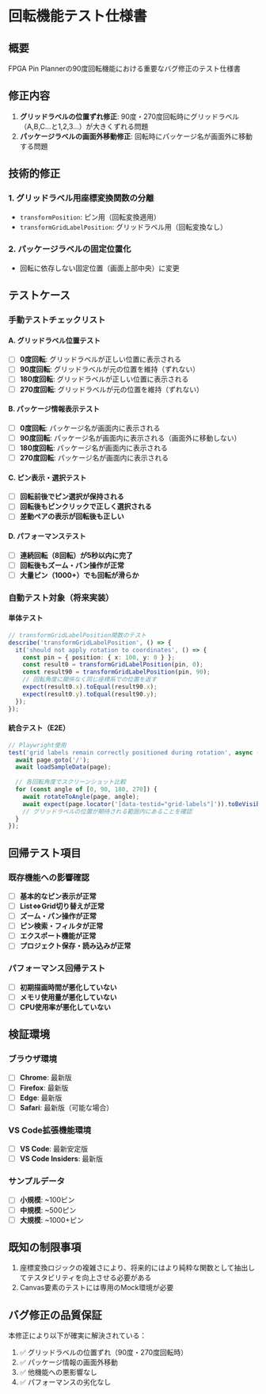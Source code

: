# 回転機能テスト仕様書

## 概要
FPGA Pin Plannerの90度回転機能における重要なバグ修正のテスト仕様書

## 修正内容
1. **グリッドラベルの位置ずれ修正**: 90度・270度回転時にグリッドラベル（A,B,C...と1,2,3...）が大きくずれる問題
2. **パッケージラベルの画面外移動修正**: 回転時にパッケージ名が画面外に移動する問題

## 技術的修正
### 1. グリッドラベル用座標変換関数の分離
- `transformPosition`: ピン用（回転変換適用）
- `transformGridLabelPosition`: グリッドラベル用（回転変換なし）

### 2. パッケージラベルの固定位置化
- 回転に依存しない固定位置（画面上部中央）に変更

## テストケース

### 手動テストチェックリスト

#### A. グリッドラベル位置テスト
- [ ] **0度回転**: グリッドラベルが正しい位置に表示される
- [ ] **90度回転**: グリッドラベルが元の位置を維持（ずれない）
- [ ] **180度回転**: グリッドラベルが正しい位置に表示される  
- [ ] **270度回転**: グリッドラベルが元の位置を維持（ずれない）

#### B. パッケージ情報表示テスト
- [ ] **0度回転**: パッケージ名が画面内に表示される
- [ ] **90度回転**: パッケージ名が画面内に表示される（画面外に移動しない）
- [ ] **180度回転**: パッケージ名が画面内に表示される
- [ ] **270度回転**: パッケージ名が画面内に表示される

#### C. ピン表示・選択テスト
- [ ] **回転前後でピン選択が保持される**
- [ ] **回転後もピンクリックで正しく選択される**
- [ ] **差動ペアの表示が回転後も正しい**

#### D. パフォーマンステスト
- [ ] **連続回転（8回転）が5秒以内に完了**
- [ ] **回転後もズーム・パン操作が正常**
- [ ] **大量ピン（1000+）でも回転が滑らか**

### 自動テスト対象（将来実装）

#### 単体テスト
```typescript
// transformGridLabelPosition関数のテスト
describe('transformGridLabelPosition', () => {
  it('should not apply rotation to coordinates', () => {
    const pin = { position: { x: 100, y: 0 } };
    const result0 = transformGridLabelPosition(pin, 0);
    const result90 = transformGridLabelPosition(pin, 90);
    // 回転角度に関係なく同じ座標系での位置を返す
    expect(result0.x).toEqual(result90.x);
    expect(result0.y).toEqual(result90.y);
  });
});
```

#### 統合テスト（E2E）
```typescript
// Playwright使用
test('grid labels remain correctly positioned during rotation', async ({ page }) => {
  await page.goto('/');
  await loadSampleData(page);
  
  // 各回転角度でスクリーンショット比較
  for (const angle of [0, 90, 180, 270]) {
    await rotateToAngle(page, angle);
    await expect(page.locator('[data-testid="grid-labels"]')).toBeVisible();
    // グリッドラベルの位置が期待される範囲内にあることを確認
  }
});
```

## 回帰テスト項目

### 既存機能への影響確認
- [ ] **基本的なピン表示が正常**
- [ ] **List⇔Grid切り替えが正常**
- [ ] **ズーム・パン操作が正常**
- [ ] **ピン検索・フィルタが正常**
- [ ] **エクスポート機能が正常**
- [ ] **プロジェクト保存・読み込みが正常**

### パフォーマンス回帰テスト
- [ ] **初期描画時間が悪化していない**
- [ ] **メモリ使用量が悪化していない**
- [ ] **CPU使用率が悪化していない**

## 検証環境

### ブラウザ環境
- [ ] **Chrome**: 最新版
- [ ] **Firefox**: 最新版  
- [ ] **Edge**: 最新版
- [ ] **Safari**: 最新版（可能な場合）

### VS Code拡張機能環境
- [ ] **VS Code**: 最新安定版
- [ ] **VS Code Insiders**: 最新版

### サンプルデータ
- [ ] **小規模**: ~100ピン
- [ ] **中規模**: ~500ピン
- [ ] **大規模**: ~1000+ピン

## 既知の制限事項
1. 座標変換ロジックの複雑さにより、将来的にはより純粋な関数として抽出してテスタビリティを向上させる必要がある
2. Canvas要素のテストには専用のMock環境が必要

## バグ修正の品質保証
本修正により以下が確実に解決されている：
1. ✅ グリッドラベルの位置ずれ（90度・270度回転時）
2. ✅ パッケージ情報の画面外移動
3. ✅ 他機能への悪影響なし
4. ✅ パフォーマンスの劣化なし
